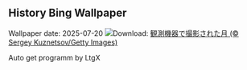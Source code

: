 ## History Bing Wallpaper
Wallpaper date: 2025-07-20
![](https://www.bing.com/th?id=OHR.BigMoon_JA-JP3459565714_UHD.jpg&w=1000)Download: [観測機器で撮影された月 (© Sergey Kuznetsov/Getty Images)](https://www.bing.com/th?id=OHR.BigMoon_JA-JP3459565714_UHD.jpg)

Auto get programm by LtgX
